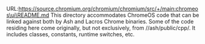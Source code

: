 URL:https://source.chromium.org/chromium/chromium/src/+/main:chromeos\ui\README.md
This directory accommodates ChromeOS code that can be linked against both by
Ash and Lacros Chrome binaries. Some of the code residing here come originally,
but not exclusively, from //ash/public/cpp/. It includes classes, constants,
runtime switches, etc.
